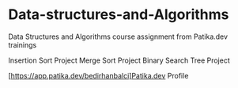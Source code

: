 # Data-structures-and-Algorithms
Data Structures and Algorithms course assignment from Patika.dev trainings

Insertion Sort Project
Merge Sort Project
Binary Search Tree Project

[https://app.patika.dev/bedirhanbalci]Patika.dev Profile
